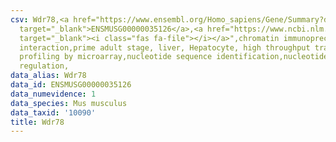 ```yaml
---
csv: Wdr78,<a href="https://www.ensembl.org/Homo_sapiens/Gene/Summary?db=core;g=ENSMUSG00000035126"
  target="_blank">ENSMUSG00000035126</a>,<a href="https://www.ncbi.nlm.nih.gov/pubmed/23834426"
  target="_blank"><i class="fas fa-file"></i></a>",chromatin immunoprecipitation assay,direct
  interaction,prime adult stage, liver, Hepatocyte, high throughput transcription
  profiling by microarray,nucleotide sequence identification,nucleotide sequence identification,transcriptional
  regulation,
data_alias: Wdr78
data_id: ENSMUSG00000035126
data_numevidence: 1
data_species: Mus musculus
data_taxid: '10090'
title: Wdr78
---
```


